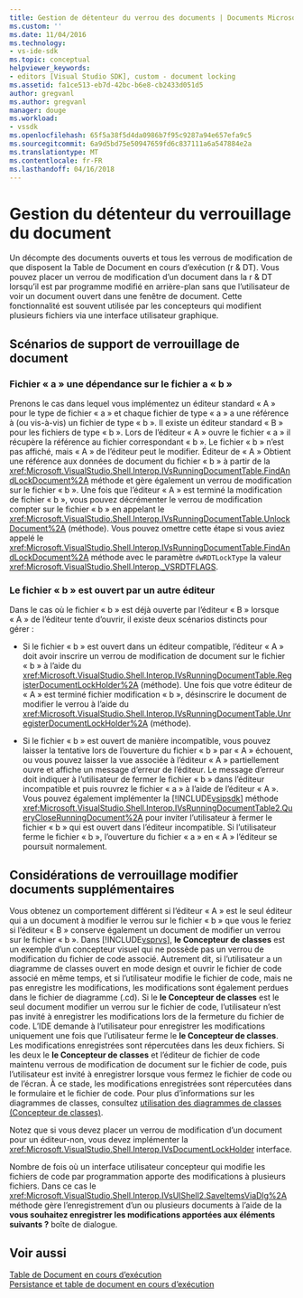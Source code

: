 ```yaml
---
title: Gestion de détenteur du verrou des documents | Documents Microsoft
ms.custom: ''
ms.date: 11/04/2016
ms.technology:
- vs-ide-sdk
ms.topic: conceptual
helpviewer_keywords:
- editors [Visual Studio SDK], custom - document locking
ms.assetid: fa1ce513-eb7d-42bc-b6e8-cb2433d051d5
author: gregvanl
ms.author: gregvanl
manager: douge
ms.workload:
- vssdk
ms.openlocfilehash: 65f5a38f5d4da0986b7f95c9287a94e657efa9c5
ms.sourcegitcommit: 6a9d5bd75e50947659fd6c837111a6a547884e2a
ms.translationtype: MT
ms.contentlocale: fr-FR
ms.lasthandoff: 04/16/2018
---
```

# <a name="document-lock-holder-management"></a>Gestion du détenteur du verrouillage du document
Un décompte des documents ouverts et tous les verrous de modification de que disposent la Table de Document en cours d’exécution (r & DT). Vous pouvez placer un verrou de modification d’un document dans la r & DT lorsqu’il est par programme modifié en arrière-plan sans que l’utilisateur de voir un document ouvert dans une fenêtre de document. Cette fonctionnalité est souvent utilisée par les concepteurs qui modifient plusieurs fichiers via une interface utilisateur graphique.  
  
## <a name="document-lock-holder-scenarios"></a>Scénarios de support de verrouillage de document  
  
### <a name="file-a-has-a-dependence-on-file-b"></a>Fichier « a » une dépendance sur le fichier a « b »  
 Prenons le cas dans lequel vous implémentez un éditeur standard « A » pour le type de fichier « a » et chaque fichier de type « a » a une référence à (ou vis-à-vis) un fichier de type « b ». Il existe un éditeur standard « B » pour les fichiers de type « b ». Lors de l’éditeur « A » ouvre le fichier « a » il récupère la référence au fichier correspondant « b ». Le fichier « b » n’est pas affiché, mais « A » de l’éditeur peut le modifier. Éditeur de « A » Obtient une référence aux données de document du fichier « b » à partir de la <xref:Microsoft.VisualStudio.Shell.Interop.IVsRunningDocumentTable.FindAndLockDocument%2A> méthode et gère également un verrou de modification sur le fichier « b ». Une fois que l’éditeur « A » est terminé la modification de fichier « b », vous pouvez décrémenter le verrou de modification compter sur le fichier « b » en appelant le <xref:Microsoft.VisualStudio.Shell.Interop.IVsRunningDocumentTable.UnlockDocument%2A> (méthode). Vous pouvez omettre cette étape si vous aviez appelé le <xref:Microsoft.VisualStudio.Shell.Interop.IVsRunningDocumentTable.FindAndLockDocument%2A> méthode avec le paramètre `dwRDTLockType` la valeur <xref:Microsoft.VisualStudio.Shell.Interop._VSRDTFLAGS>.  
  
### <a name="file-b-is-opened-by-a-different-editor"></a>Le fichier « b » est ouvert par un autre éditeur  
 Dans le cas où le fichier « b » est déjà ouverte par l’éditeur « B » lorsque « A » de l’éditeur tente d’ouvrir, il existe deux scénarios distincts pour gérer :  
  
-   Si le fichier « b » est ouvert dans un éditeur compatible, l’éditeur « A » doit avoir inscrire un verrou de modification de document sur le fichier « b » à l’aide du <xref:Microsoft.VisualStudio.Shell.Interop.IVsRunningDocumentTable.RegisterDocumentLockHolder%2A> (méthode). Une fois que votre éditeur de « A » est terminé fichier modification « b », désinscrire le document de modifier le verrou à l’aide du <xref:Microsoft.VisualStudio.Shell.Interop.IVsRunningDocumentTable.UnregisterDocumentLockHolder%2A> (méthode).  
  
-   Si le fichier « b » est ouvert de manière incompatible, vous pouvez laisser la tentative lors de l’ouverture du fichier « b » par « A » échouent, ou vous pouvez laisser la vue associée à l’éditeur « A » partiellement ouvre et affiche un message d’erreur de l’éditeur. Le message d’erreur doit indiquer à l’utilisateur de fermer le fichier « b » dans l’éditeur incompatible et puis rouvrez le fichier « a » à l’aide de l’éditeur « A ». Vous pouvez également implémenter la [!INCLUDE[vsipsdk](../extensibility/includes/vsipsdk_md.md)] méthode <xref:Microsoft.VisualStudio.Shell.Interop.IVsRunningDocumentTable2.QueryCloseRunningDocument%2A> pour inviter l’utilisateur à fermer le fichier « b » qui est ouvert dans l’éditeur incompatible. Si l’utilisateur ferme le fichier « b », l’ouverture du fichier « a » en « A » l’éditeur se poursuit normalement.  
  
## <a name="additional-document-edit-lock-considerations"></a>Considérations de verrouillage modifier documents supplémentaires  
 Vous obtenez un comportement différent si l’éditeur « A » est le seul éditeur qui a un document à modifier le verrou sur le fichier « b » que vous le feriez si l’éditeur « B » conserve également un document de modifier un verrou sur le fichier « b ». Dans [!INCLUDE[vsprvs](../code-quality/includes/vsprvs_md.md)], **le Concepteur de classes** est un exemple d’un concepteur visuel qui ne possède pas un verrou de modification du fichier de code associé. Autrement dit, si l’utilisateur a un diagramme de classes ouvert en mode design et ouvrir le fichier de code associé en même temps, et si l’utilisateur modifie le fichier de code, mais ne pas enregistre les modifications, les modifications sont également perdues dans le fichier de diagramme (.cd). Si le **le Concepteur de classes** est le seul document modifier un verrou sur le fichier de code, l’utilisateur n’est pas invité à enregistrer les modifications lors de la fermeture du fichier de code. L’IDE demande à l’utilisateur pour enregistrer les modifications uniquement une fois que l’utilisateur ferme le **le Concepteur de classes**. Les modifications enregistrées sont répercutées dans les deux fichiers. Si les deux le **le Concepteur de classes** et l’éditeur de fichier de code maintenu verrous de modification de document sur le fichier de code, puis l’utilisateur est invité à enregistrer lorsque vous fermez le fichier de code ou de l’écran. À ce stade, les modifications enregistrées sont répercutées dans le formulaire et le fichier de code. Pour plus d’informations sur les diagrammes de classes, consultez [utilisation des diagrammes de classes (Concepteur de classes)](../ide/working-with-class-diagrams-class-designer.md).  
  
 Notez que si vous devez placer un verrou de modification d’un document pour un éditeur-non, vous devez implémenter la <xref:Microsoft.VisualStudio.Shell.Interop.IVsDocumentLockHolder> interface.  
  
 Nombre de fois où un interface utilisateur concepteur qui modifie les fichiers de code par programmation apporte des modifications à plusieurs fichiers. Dans ce cas le <xref:Microsoft.VisualStudio.Shell.Interop.IVsUIShell2.SaveItemsViaDlg%2A> méthode gère l’enregistrement d’un ou plusieurs documents à l’aide de la **vous souhaitez enregistrer les modifications apportées aux éléments suivants ?** boîte de dialogue.  
  
## <a name="see-also"></a>Voir aussi  
 [Table de Document en cours d’exécution](../extensibility/internals/running-document-table.md)   
 [Persistance et table de document en cours d’exécution](../extensibility/internals/persistence-and-the-running-document-table.md)